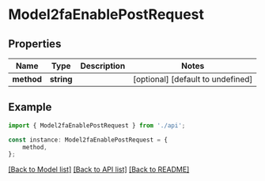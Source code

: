 # Model2faEnablePostRequest


## Properties

Name | Type | Description | Notes
------------ | ------------- | ------------- | -------------
**method** | **string** |  | [optional] [default to undefined]

## Example

```typescript
import { Model2faEnablePostRequest } from './api';

const instance: Model2faEnablePostRequest = {
    method,
};
```

[[Back to Model list]](../README.md#documentation-for-models) [[Back to API list]](../README.md#documentation-for-api-endpoints) [[Back to README]](../README.md)
